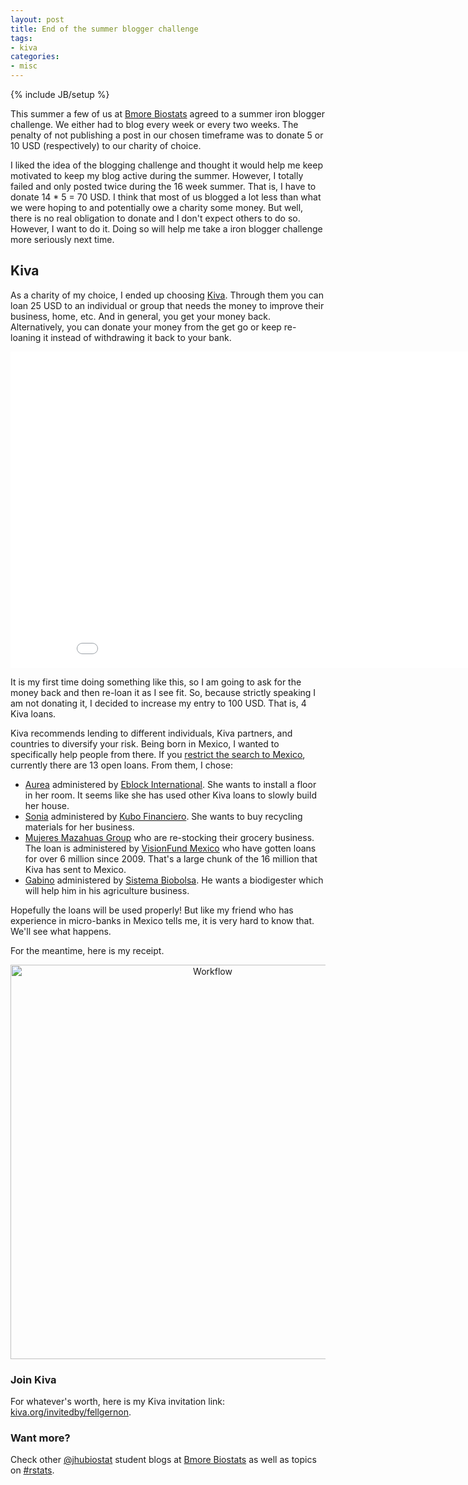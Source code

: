 ```yaml
---
layout: post
title: End of the summer blogger challenge
tags:
- kiva
categories:
- misc
---
```

{% include JB/setup %}







This summer a few of us at [Bmore Biostats](http://bmorebiostat.com/) agreed to a summer iron blogger challenge. We either had to blog every week or every two weeks. The penalty of not publishing a post in our chosen timeframe was to donate 5 or 10 USD (respectively) to our charity of choice.

I liked the idea of the blogging challenge and thought it would help me keep motivated to keep my blog active during the summer. However, I totally failed and only posted twice during the 16 week summer. That is, I have to donate 14 * 5 = 70 USD. I think that most of us blogged a lot less than what we were hoping to and potentially owe a charity some money. But well, there is no real obligation to donate and I don't expect others to do so. However, I want to do it. Doing so will help me take a iron blogger challenge more seriously next time.

## Kiva

As a charity of my choice, I ended up choosing [Kiva](http://www.kiva.org/). Through them you can loan 25 USD to an individual or group that needs the money to improve their business, home, etc. And in general, you get your money back. Alternatively, you can donate your money from the get go or keep re-loaning it instead of withdrawing it back to your bank. 

<iframe width="900" height="506" src="//www.youtube.com/embed/lSN2WdqXwfc?rel=0" frameborder="0" allowfullscreen></iframe>


It is my first time doing something like this, so I am going to ask for the money back and then re-loan it as I see fit. So, because strictly speaking I am not donating it, I decided to increase my entry to 100 USD. That is, 4 Kiva loans. 

Kiva recommends lending to different individuals, Kiva partners, and countries to diversify your risk. Being born in Mexico, I wanted to specifically help people from there. If you [restrict the search to Mexico](http://www.kiva.org/lend#/?perPage=20&countries%5B%5D=MX), currently there are 13 open loans. From them, I chose:

* [Aurea](http://www.kiva.org/lend/773040) administered by [Eblock International](http://www.kiva.org/partners/301). She wants to install a floor in her room. It seems like she has used other Kiva loans to slowly build her house.
* [Sonia](http://www.kiva.org/lend/775645) administered by [Kubo Financiero](http://www.kiva.org/partners/294). She wants to buy recycling materials for her business.
* [Mujeres Mazahuas Group](http://www.kiva.org/lend/774187) who are re-stocking their grocery business. The loan is administered by [VisionFund Mexico](http://www.kiva.org/partners/130) who have gotten loans for over 6 million since 2009. That's a large chunk of the 16 million that Kiva has sent to Mexico.
* [Gabino](http://www.kiva.org/lend/774355) administered by [Sistema Biobolsa](http://www.kiva.org/partners/226). He wants a biodigester which will help him in his agriculture business.


Hopefully the loans will be used properly! But like my friend who has experience in micro-banks in Mexico tells me, it is very hard to know that. We'll see what happens.

For the meantime, here is my receipt.

<center>
<a href="http://lcolladotor.github.io/figs/2014-10-03-kiva/receipt.png"><img src="http://lcolladotor.github.io/figs/2014-10-03-kiva/receipt.png" alt="Workflow" style="width: 631px;"/></a>
</center>


### Join Kiva


For whatever's worth, here is my Kiva invitation link: [kiva.org/invitedby/fellgernon](http://www.kiva.org/invitedby/fellgernon).




### Want more?

Check other [@jhubiostat](https://twitter.com/jhubiostat) student blogs at [Bmore Biostats](http://bmorebiostat.com/) as well as topics on [#rstats](https://twitter.com/search?q=%23rstats).
